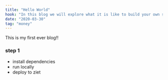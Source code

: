 ```yaml
---
title: "Hello World"
hook: "In this blog we will explore what it is like to build your own static blog using markdown and Next.js!"
date: "2020-03-30"
tag: "money"
---
```


This is my first ever blog!!

### step 1

- install dependencies
- run locally
- deploy to ziet
